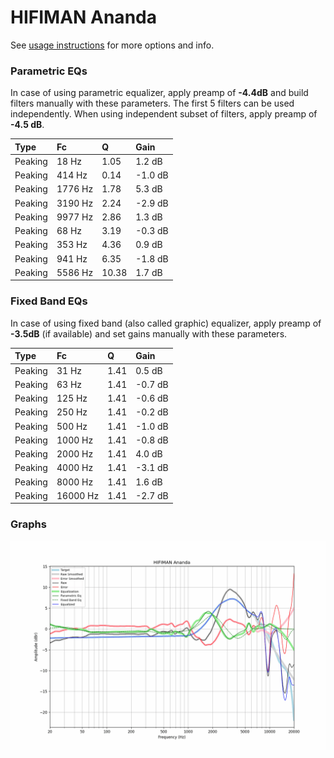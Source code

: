 # HIFIMAN Ananda
See [usage instructions](https://github.com/jaakkopasanen/AutoEq#usage) for more options and info.

### Parametric EQs
In case of using parametric equalizer, apply preamp of **-4.4dB** and build filters manually
with these parameters. The first 5 filters can be used independently.
When using independent subset of filters, apply preamp of **-4.5 dB**.

| Type    | Fc      |     Q | Gain    |
|:--------|:--------|:------|:--------|
| Peaking | 18 Hz   |  1.05 | 1.2 dB  |
| Peaking | 414 Hz  |  0.14 | -1.0 dB |
| Peaking | 1776 Hz |  1.78 | 5.3 dB  |
| Peaking | 3190 Hz |  2.24 | -2.9 dB |
| Peaking | 9977 Hz |  2.86 | 1.3 dB  |
| Peaking | 68 Hz   |  3.19 | -0.3 dB |
| Peaking | 353 Hz  |  4.36 | 0.9 dB  |
| Peaking | 941 Hz  |  6.35 | -1.8 dB |
| Peaking | 5586 Hz | 10.38 | 1.7 dB  |

### Fixed Band EQs
In case of using fixed band (also called graphic) equalizer, apply preamp of **-3.5dB**
(if available) and set gains manually with these parameters.

| Type    | Fc       |    Q | Gain    |
|:--------|:---------|:-----|:--------|
| Peaking | 31 Hz    | 1.41 | 0.5 dB  |
| Peaking | 63 Hz    | 1.41 | -0.7 dB |
| Peaking | 125 Hz   | 1.41 | -0.6 dB |
| Peaking | 250 Hz   | 1.41 | -0.2 dB |
| Peaking | 500 Hz   | 1.41 | -1.0 dB |
| Peaking | 1000 Hz  | 1.41 | -0.8 dB |
| Peaking | 2000 Hz  | 1.41 | 4.0 dB  |
| Peaking | 4000 Hz  | 1.41 | -3.1 dB |
| Peaking | 8000 Hz  | 1.41 | 1.6 dB  |
| Peaking | 16000 Hz | 1.41 | -2.7 dB |

### Graphs
![](./HIFIMAN%20Ananda.png)